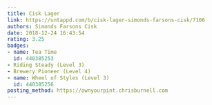 ```yaml
---
title: Cisk Lager
link: https://untappd.com/b/cisk-lager-simonds-farsons-cisk/7106
authors: Simonds Farsons Cisk
date: 2018-12-24 16:43:54
rating: 3.25
badges:
- name: Tea Time
  id: 440385253
- Riding Steady (Level 3)
- Brewery Pioneer (Level 4)
- name: Wheel of Styles (Level 3)
  id: 440385256
posting_method: https://ownyourpint.chrisburnell.com
---
```


